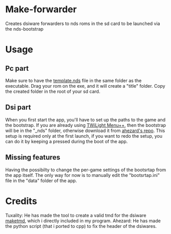 # Make-forwarder
Creates dsiware forwarders to nds roms in the sd card to be launched via the nds-bootstrap

# Usage
## Pc part
Make sure to have the [template.nds](https://github.com/edo9300/Rungame-template) file in the same folder as the executable.
Drag your rom on the exe, and it will create a "title" folder.
Copy the created folder in the root of your sd card.
## Dsi part
When you first start the app, you'll have to set up the paths to the game and the bootstrap. If you are already using [TWiLight Menu++](https://github.com/RocketRobz/TWiLightMenu), then the bootstrap will be in the "_nds" folder, otherwise download it from [ahezard's repo](https://github.com/ahezard/nds-bootstrap/releases). This setup is required only at the first launch, if you want to redo the setup, you can do it by keeping a pressed during the boot of the app.

## Missing features
Having the possibilty to change the per-game settings of the bootsrtap from the app itself. The only way for now is to manually edit the "bootsrtap.ini" file in the "data" folder of the app.

# Credits
Tuxality: He has made the tool to create a valid tmd for the dsiware [maketmd](https://github.com/Tuxality/maketmd), which i directly included in my program.
Ahezard: He has made the python script (that i ported to cpp) to fix the header of the dsiwares.
